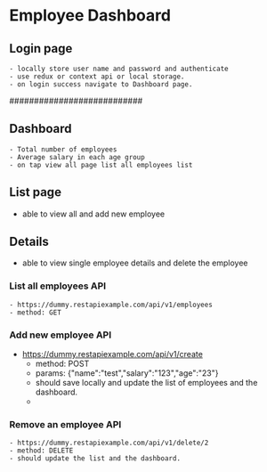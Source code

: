 # Employee Dashboard
## Login page
    - locally store user name and password and authenticate
    - use redux or context api or local storage.
    - on login success navigate to Dashboard page.
###########################

## Dashboard
    - Total number of employees
    - Average salary in each age group
    - on tap view all page list all employees list
## List page
-   able to view all and add new employee

## Details
- able to view single employee details and delete the employee

### List all employees API
    - https://dummy.restapiexample.com/api/v1/employees
    - method: GET

### Add new employee API
- https://dummy.restapiexample.com/api/v1/create
    - method: POST
    - params: {"name":"test","salary":"123","age":"23"}
    - should save locally and update the list of employees and the dashboard.
    -

### Remove an employee API
    - https://dummy.restapiexample.com/api/v1/delete/2
    - method: DELETE
    - should update the list and the dashboard.

